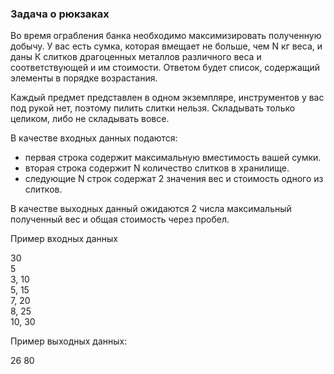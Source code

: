### Задача о рюкзаках  
Во время ограбления банка необходимо максимизировать полученную добычу. У вас есть сумка, которая вмещает не больше, чем N кг веса, и даны К слитков драгоценных металлов различного веса и соответствующей и им стоимости. Ответом будет список, содержащий элементы в порядке возрастания.  

Каждый предмет представлен в одном экземпляре, инструментов у вас под рукой нет, поэтому пилить слитки нельзя. Складывать только целиком, либо не складывать вовсе.  

В качестве входных данных подаются:  
* первая строка содержит максимальную вместимость вашей сумки.
* вторая строка содержит N количество слитков в хранилище.
* следующие N строк содержат 2 значения вес и стоимость одного из слитков.  

В качестве выходных данный ожидаются 2 числа максимальный полученный вес и общая стоимость через пробел.  

Пример входных данных  
  
30  
5  
3, 10  
5, 15  
7, 20  
8, 25  
10, 30  


Пример выходных данных:  

26 80